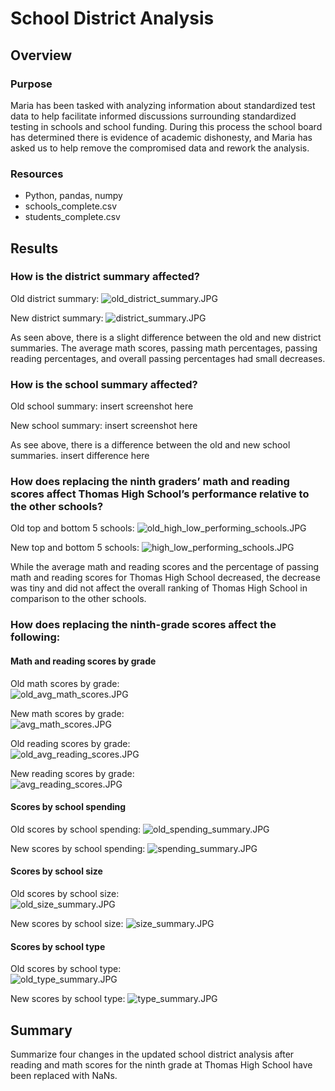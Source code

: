 # School District Analysis

## Overview

### Purpose

Maria has been tasked with analyzing information about standardized test data to help facilitate informed discussions surrounding standardized testing in schools and school funding.  During this process the school board has determined there is evidence of academic dishonesty, and Maria has asked us to help remove the compromised data and rework the analysis.

### Resources

- Python, pandas, numpy
- schools_complete.csv
- students_complete.csv

## Results

### How is the district summary affected?

Old district summary:
![old_district_summary.JPG](https://github.com/mathur-nikita/School_District_Analysis/blob/main/screenshots/old_district_summary.JPG)

New district summary:
![district_summary.JPG](https://github.com/mathur-nikita/School_District_Analysis/blob/main/screenshots/district_summary.JPG)

As seen above, there is a slight difference between the old and new district summaries.  The average math scores, passing math percentages, passing reading percentages, and overall passing percentages had small decreases.

### How is the school summary affected?

Old school summary:
insert screenshot here

New school summary:
insert screenshot here

As see above, there is a difference between the old and new school summaries.  insert difference here

### How does replacing the ninth graders’ math and reading scores affect Thomas High School’s performance relative to the other schools?

Old top and bottom 5 schools:
![old_high_low_performing_schools.JPG](https://github.com/mathur-nikita/School_District_Analysis/blob/main/screenshots/old_high_low_performing_schools.JPG)

New top and bottom 5 schools:
![high_low_performing_schools.JPG](https://github.com/mathur-nikita/School_District_Analysis/blob/main/screenshots/high_low_performing_schools.JPG)

While the average math and reading scores and the percentage of passing math and reading scores for Thomas High School decreased, the decrease was tiny and did not affect the overall ranking of Thomas High School in comparison to the other schools.

### How does replacing the ninth-grade scores affect the following:
 
#### Math and reading scores by grade

Old math scores by grade:                
![old_avg_math_scores.JPG](https://github.com/mathur-nikita/School_District_Analysis/blob/main/screenshots/old_avg_math_scores.JPG)

New math scores by grade:                
![avg_math_scores.JPG](https://github.com/mathur-nikita/School_District_Analysis/blob/main/screenshots/avg_math_scores.JPG)

Old reading scores by grade:                 
![old_avg_reading_scores.JPG](https://github.com/mathur-nikita/School_District_Analysis/blob/main/screenshots/old_avg_reading_scores.JPG)

New reading scores by grade:                 
![avg_reading_scores.JPG](https://github.com/mathur-nikita/School_District_Analysis/blob/main/screenshots/avg_reading_scores.JPG)

#### Scores by school spending

Old scores by school spending:
![old_spending_summary.JPG](https://github.com/mathur-nikita/School_District_Analysis/blob/main/screenshots/old_spending_summary.JPG)

New scores by school spending:
![spending_summary.JPG](https://github.com/mathur-nikita/School_District_Analysis/blob/main/screenshots/spending_summary.JPG)

#### Scores by school size

Old scores by school size:                
![old_size_summary.JPG](https://github.com/mathur-nikita/School_District_Analysis/blob/main/screenshots/old_size_summary.JPG)

New scores by school size:
![size_summary.JPG](https://github.com/mathur-nikita/School_District_Analysis/blob/main/screenshots/size_summary.JPG)

#### Scores by school type

Old scores by school type:                 
![old_type_summary.JPG](https://github.com/mathur-nikita/School_District_Analysis/blob/main/screenshots/old_type_summary.JPG)

New scores by school type:
![type_summary.JPG](https://github.com/mathur-nikita/School_District_Analysis/blob/main/screenshots/type_summary.JPG)

## Summary

Summarize four changes in the updated school district analysis after reading and math scores for the ninth grade at Thomas High School have been replaced with NaNs.
